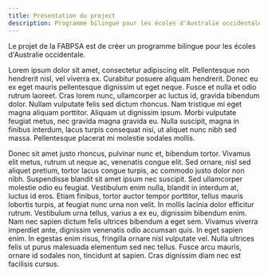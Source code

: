 ```yaml
---
title: Présentation du project
description: Programme bilingue pour les écoles d'Australie occidentale
---
```


Le projet de la FABPSA est de créer un programme bilingue pour les écoles d'Australie occidentale.

Lorem ipsum dolor sit amet, consectetur adipiscing elit. Pellentesque non hendrerit nisl, vel viverra ex. Curabitur posuere aliquam hendrerit. Donec eu ex eget mauris pellentesque dignissim ut eget neque. Fusce et nulla et odio rutrum laoreet. Cras lorem nunc, ullamcorper ac luctus id, gravida bibendum dolor. Nullam vulputate felis sed dictum rhoncus. Nam tristique mi eget magna aliquam porttitor. Aliquam ut dignissim ipsum. Morbi vulputate feugiat metus, nec gravida magna gravida eu. Nulla suscipit, magna in finibus interdum, lacus turpis consequat nisi, ut aliquet nunc nibh sed massa. Pellentesque placerat mi molestie sodales mollis.

Donec sit amet justo rhoncus, pulvinar nunc et, bibendum tortor. Vivamus elit metus, rutrum ut neque ac, venenatis congue elit. Sed ornare, nisl sed aliquet pretium, tortor lacus congue turpis, ac commodo justo dolor non nibh. Suspendisse blandit sit amet ipsum nec suscipit. Sed ullamcorper molestie odio eu feugiat. Vestibulum enim nulla, blandit in interdum at, luctus id eros. Etiam finibus, tortor auctor tempor porttitor, tellus mauris lobortis turpis, at feugiat nunc urna non velit. In mollis lacinia dolor efficitur rutrum. Vestibulum urna tellus, varius a ex eu, dignissim bibendum enim. Nam nec sapien dictum felis ultrices bibendum a eget sem. Vivamus viverra imperdiet ante, dignissim venenatis odio accumsan quis. In eget sapien enim. In egestas enim risus, fringilla ornare nisl vulputate vel. Nulla ultrices felis ut purus malesuada elementum sed nec tellus. Fusce arcu mauris, ornare id sodales non, tincidunt at sapien. Cras dignissim diam nec est facilisis cursus.
